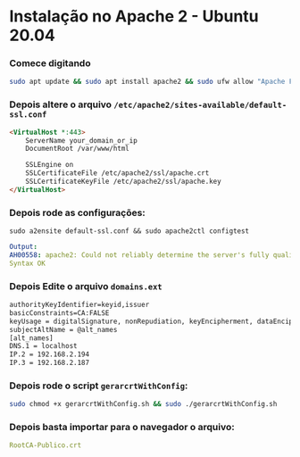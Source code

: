 # Instalação no Apache 2 - Ubuntu 20.04

### Comece digitando
```bash
sudo apt update && sudo apt install apache2 && sudo ufw allow "Apache Full" && sudo a2enmod ssl && sudo systemctl restart apache2
```

### Depois altere o arquivo `/etc/apache2/sites-available/default-ssl.conf`
```html
<VirtualHost *:443>
	ServerName your_domain_or_ip
	DocumentRoot /var/www/html

	SSLEngine on
	SSLCertificateFile /etc/apache2/ssl/apache.crt
	SSLCertificateKeyFile /etc/apache2/ssl/apache.key
</VirtualHost>
```
	

### Depois rode as configurações:

	
	sudo a2ensite default-ssl.conf && sudo apache2ctl configtest
	

```yaml
Output:
AH00558: apache2: Could not reliably determine the server's fully qualified domain name, using 127.0.1.1. Set the 'ServerName' directive globally to suppress this message
Syntax OK
```
### Depois Edite o arquivo `domains.ext`
```txt
authorityKeyIdentifier=keyid,issuer
basicConstraints=CA:FALSE
keyUsage = digitalSignature, nonRepudiation, keyEncipherment, dataEncipherment
subjectAltName = @alt_names
[alt_names]
DNS.1 = localhost
IP.2 = 192.168.2.194
IP.3 = 192.168.2.187
```

### Depois rode o script `gerarcrtWithConfig`:
```bash
sudo chmod +x gerarcrtWithConfig.sh && sudo ./gerarcrtWithConfig.sh
```

### Depois basta importar para o navegador o arquivo:
```yaml
RootCA-Publico.crt
```